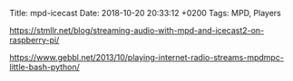 Title:  mpd-icecast
Date:   2018-10-20 20:33:12 +0200
Tags: MPD, Players


<https://stmllr.net/blog/streaming-audio-with-mpd-and-icecast2-on-raspberry-pi/>

<https://www.gebbl.net/2013/10/playing-internet-radio-streams-mpdmpc-little-bash-python/>
